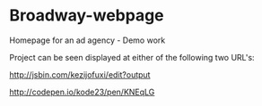 # Broadway-webpage
Homepage for an ad agency - Demo work


Project can be seen displayed at either of the following two URL's:

http://jsbin.com/kezijofuxi/edit?output


http://codepen.io/kode23/pen/KNEqLG
